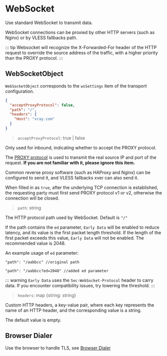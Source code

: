 # WebSocket

Use standard WebSocket to transmit data.

WebSocket connections can be proxied by other HTTP servers (such as Nginx) or by VLESS fallbacks path.

::: tip
Websocket will recognize the X-Forwarded-For header of the HTTP request to override the source address of the traffic, with a higher priority than the PROXY protocol.
:::

## WebSocketObject

`WebSocketObject` corresponds to the `wsSettings` item of the transport configuration.

```json
{
  "acceptProxyProtocol": false,
  "path": "/",
  "headers": {
    "Host": "xray.com"
  }
}
```

> `acceptProxyProtocol`: true | false

Only used for inbound, indicating whether to accept the PROXY protocol.

The [PROXY protocol](https://www.haproxy.org/download/2.2/doc/proxy-protocol.txt) is used to transmit the real source IP and port of the request. **If you are not familiar with it, please ignore this item.**

Common reverse proxy software (such as HAProxy and Nginx) can be configured to send it, and VLESS fallbacks xver can also send it.

When filled in as `true`, after the underlying TCP connection is established, the requesting party must first send PROXY protocol v1 or v2, otherwise the connection will be closed.

> `path`: string

The HTTP protocol path used by WebSocket. Default is `"/"`

If the path contains the `ed` parameter, `Early Data` will be enabled to reduce latency, and its value is the first packet length threshold. If the length of the first packet exceeds this value, `Early Data` will not be enabled. The recommended value is 2048.

An example usage of `ed` parameter:

```
"path": "/aabbcc" //original path

"path": "/aabbcc?ed=2048" //added ed parameter
```

::: warning
`Early Data` uses the `Sec-WebSocket-Protocol` header to carry data. If you encounter compatibility issues, try lowering the threshold.
:::

> `headers`: map \{string: string\}

Custom HTTP headers, a key-value pair, where each key represents the name of an HTTP header, and the corresponding value is a string.

The default value is empty.

## Browser Dialer

Use the browser to handle TLS, see [Browser Dialer](../features/browser_dialer.md)
